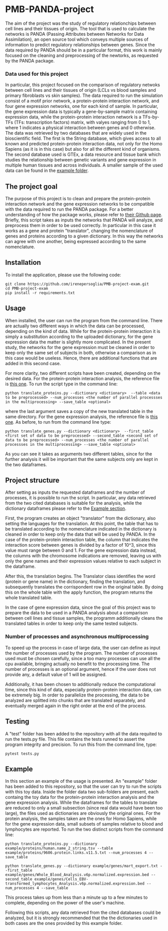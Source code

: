 # PMB-PANDA-project

The aim of the project was the study of regulatory relationchips between cell lines and their tissues of origin. The tool that is used to calculate the networks is PANDA (Passing Attributes between Networks for Data Assimilation), an open source tool which conveys multiple sources of information to predict regulatory relationships between genes.
Since the data required by PANDA should be in a particular format, this work is mainly focused on the cleaning and preprocessing of the newtorks, as requested by the PANDA package. 

### Data used for this project
In particular, this project focused on the comparison of regulatory netwoks between cell lines and their tissues of origin (LCLs vs blood samples and primary fibroblasts vs skin samples). The data required to run the simulation consist of a motif prior network, a protein-protein interaction network, and four gene expression networks, one for each kind of sample. In particular, the gene expression data is typically a gene-by-sample matrix containing expression data, while the protein-protein interaction network is a TFs-by-TFs (TFs: transcription factors) matrix, with valyes ranging from 0 to 1, where 1 indicates a physical interaction between genes and 0 otherwise.
The data was retrieved by two databases that are widely used in the bioscientific field. The first is the String database, which gives access to all known and predicted protein-protein interaction data, not only for the Homo Sapiens (as it is in this case) but also for all the different kind of organisms.
The second database used is GTEx, a data resource and tissue bank which studies the relationship between genetic variants and gene expression in multiple human tissues and across individuals.
A smaller sample of the used data can be found in the [example folder](https://github.com/irenepersoglia/PMB-project-exam/tree/main/example).

## The project goal
The purpose of this project is to clean and prepare the protein-protein interaction network and the gene expression networks to be compatible with the data required to run the PANDA package. For a better understanding of how the package works, please refer to [their Github page](https://github.com/netZoo/netZooPy).
Briefly, this script takes as inputs the networks that PANDA will analyze, and preprocess them in order to be used correctly. In particular in this case it works as a gene and protein "translator", changing the nomenclature of genes and proteins according to a given dictionary. In this way the networks can agree with one another, being expressed according to the same nomenclature.

## Installation
To install the application, please use the following code:
```
git clone https://github.com/irenepersoglia/PMB-project-exam.git
cd PMB-project-exam
pip install -r requirements.txt
```

## Usage
When installed, the user can run the program from the command line. There are actually two different ways in which the data can be processed, depending on the kind of data. While for the protein-protein interaction it is simply a substitution according to the uploaded dictionary, for the gene expression data the matter is slightly more complicated. In the present study, the networks for the gene expression must be cleaned in order to keep only the same set of subjects in both, otherwise a comparison as in this case would be useless. Hence, there are additional functions that are added in this second case.

For more clarity, two different scripts have been created, depending on the desired data.
For the protein-protein interaction analysis, the reference file is [this one](https://github.com/irenepersoglia/PMB-project-exam/blob/main/translate_proteins.py). To run the script type in the command line:
```
python translate_proteins.py --dictionary <dictionary>  --table <data to be preprocessed> --num_processes <the number of parallel processses in the multiprocessing> --save_table <optional>
```
where the last argument saves a copy of the new translated table in the same directory.
For the gene expression analysis, the reference file is [this one](https://github.com/irenepersoglia/PMB-project-exam/blob/main/translate_proteins.py). As before, to run from the command line type:
```
python translate_genes.py --dictionary <dictionary>  --first_table <first set of data to be preprocessed> --second_table <second set of data to be preprocessed> --num_processes <the number of parallel processses in the multiprocessing> --save_table <optional>
```
As you can see it takes as arguments two different tables, since for the further analysis it will be important that the same subjects only are kept in the two dataframes. 

## Project structure
After setting as inputs the requested dataframes and the number of processes, it is possible to run the script. In particular, any data retrieved from the two cited databases is suitable for the analysis, while the dictionary dataframes please refer to the [Example section](#example).

First, the program creates an object "translator" from the dictionary, also setting the languages for the translation. At this point, the table that has to be translated according to the nomenclature indicated in the dictionary is cleaned in order to keep only the data that will be used by PANDA.
In the case of the protein-protein interaction table, the column that indicates the interaction score between genes is divided by a factor of 10^3, since this value must range between 0 and 1.
For the gene expression data instead, the columns with the chromosome indications are removed, leaving us with only the gene names and their expression values relative to each subject in the dataframe.

After this, the translation begins. The Translator class identifies the word (protein or gene name) in the dictionary, finding the translation, and subsequently translates the corrispondent row in the original table. By doing this on the whole table with the apply function, the program returns the whole translated table.

In the case of gene expression data, since the goal of this project was to prepare the data to be used in a PANDA analysis about a comparison between cell lines and tissue samples, the programm additionally cleans the translated tables in order to keep only the same tested subjects.

### Number of processes and asynchronous multiprocessing
To speed up the process in case of large data, the user can define as input the number of processes used by the program. The number of processes used must be chosen carefully, since a too many processes can use all the cpu available, bringing actually no benefit to the processing time. The number of processes is an optional argument, hence if the user does not provide any, a default value of 1 will be assigned.

Additionally, it has been chosen to additionally reduce the computational time, since this kind of data, especially protein-protein interaction data, can be extremely big. In order to parallelize the processing, the data to be analyzed are splitted into chunks that are translated separately, and eventually merged again in the right order at the end of the process.

## Testing
A "test" folder has been added to the repository with all the data requited to run the tests.py file. This file contains the tests runned to assert the program integrity and precision.
To run this from the command line, type:
```
pytest tests.py
```

## Example
In this section an example of the usage is presented. An "example" folder has been added to this repository, so that the user can try to run the scripts with this toy data.
Inside the folder data two sub-folders are present, each containg the toy data for the protein-protein interaction analysis and the gene expression analysis. While the dataframes for the tables to translate are reduced to only a small subsection (since real data would have been too large), the files used as dictionaries are obviously the original ones. For the protein analysis, the samples taken are the ones for Homo Sapiens, while for the gene expression data, small subsets of samples relative to blood and lymphocytes are reported.
To run the two distinct scripts from the command line:
```
python translate_proteins.py --dictionary example/proteins/human.name_2_string.tsv --table example/proteins/9606.protein.links.v11.5.txt --num_processes 4 --save_table
```
```
python translate_genes.py --dictionary example/genes/mart_export.txt --first_table example/genes/Whole_Blood_Analysis.v6p.normalized.expression.bed --second_table example/genes/Cells_EBV-transformed_lymphocytes_Analysis.v6p.normalized.expression.bed --num_processes 4 --save_table
```
This process takes up from less than a minute up to a few minutes to complete, depending on the power of the user's machine. 

Following this scripts, any data retrieved from the cited databases could be analyzed, but it is strongly recommended that the the dictionaries used in both cases are the ones provided by this example folder.
